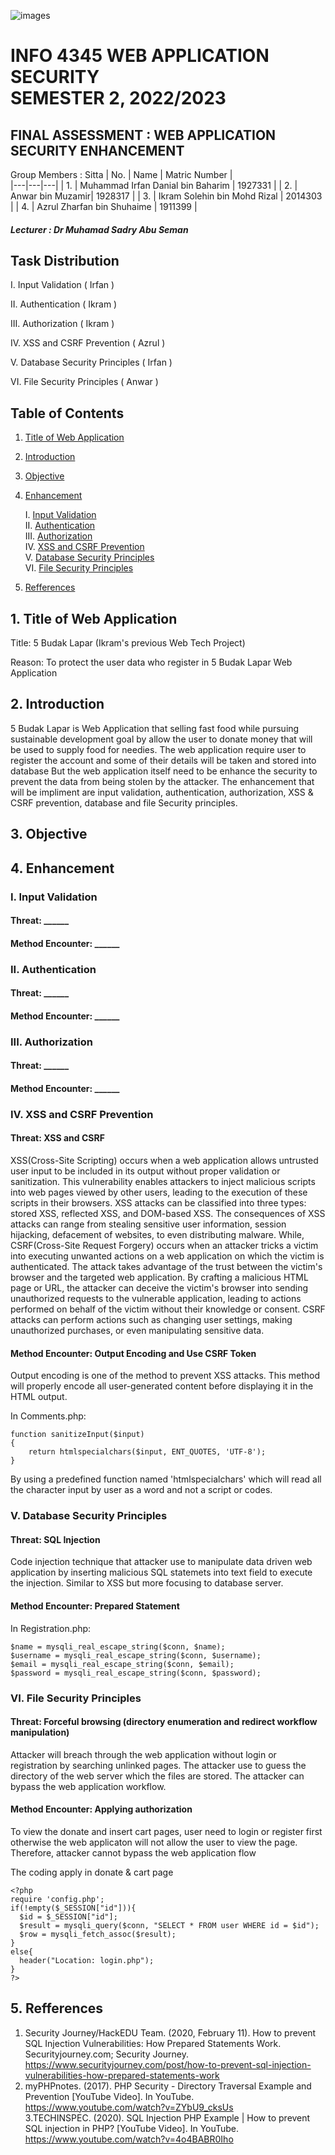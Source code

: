 ![images](https://github.com/IrfanDanial1212/WASFinal_Assessment/assets/85051702/5d2c2e7f-314e-4416-8a8a-db9a5219f532)

# INFO 4345 WEB APPLICATION SECURITY <br> SEMESTER 2, 2022/2023 

<H2> FINAL ASSESSMENT : WEB APPLICATION SECURITY ENHANCEMENT </H2>

Group Members : Sitta 
| No. | Name | Matric Number |  
|---|---|---|
| 1. | Muhammad Irfan Danial bin Baharim | 1927331 |
| 2. | Anwar bin Muzamir| 1928317 |
| 3. | Ikram Solehin bin Mohd Rizal | 2014303 |
| 4. | Azrul Zharfan bin Shuhaime | 1911399 |

<h5>Lecturer : Dr Muhamad Sadry Abu Seman </h5>

## Task Distribution

I. Input Validation ( Irfan )

II. Authentication ( Ikram )

III. Authorization ( Ikram )

IV. XSS and CSRF Prevention ( Azrul )

V. Database Security Principles ( Irfan )

VI. File Security Principles ( Anwar )

## Table of Contents
1. [Title of Web Application](#title)
2. [Introduction](#introduction)
3. [Objective](#objective)
4. [Enhancement](#enhancement)
   
    I. [Input Validation](#iv) <br>
    II. [Authentication](#authentic) <br>
    III. [Authorization](#authorize) <br>
    IV. [XSS and CSRF Prevention](#xss/csrf) <br>
    V. [Database Security Principles](#data) <br>
    VI. [File Security Principles](#file) <br>

6. [Refferences](#ref)



## 1. Title of Web Application<a name="title"></a> 

Title: 5 Budak Lapar (Ikram's previous Web Tech Project)

Reason: 
To protect the user data who register in 5 Budak Lapar Web Application

## 2. Introduction<a name="introduction"></a>
5 Budak Lapar is Web Application that selling fast food while 
pursuing sustainable development goal by allow the user to donate
money that will be used to supply food for needies. The web application
require user to register the account and some of their details will 
be taken and stored into database But the web application itself need 
to be enhance the security to prevent the data from being stolen by the attacker. 
The enhancement that will be impliment are input validation, 
authentication, authorization, XSS & CSRF prevention, database and file Security principles.

## 3. Objective<a name="objective"></a> 


## 4. Enhancement<a name="enhancement"></a>

### I. Input Validation<a name="iv"></a> 

<H4>Threat: ______ </H4>

<H4>Method Encounter: ______ </H4>

### II. Authentication<a name="authentic"></a> 

<H4>Threat: ______ </H4>

<H4>Method Encounter: ______ </H4>

### III. Authorization<a name="authorize"></a> 

<H4>Threat: ______ </H4>

<H4>Method Encounter: ______ </H4>


### IV. XSS and CSRF Prevention<a name="xss/csrf"></a> 

<H4>Threat: XSS and CSRF</H4>

XSS(Cross-Site Scripting) occurs when a web application allows untrusted user input to be included in its output without proper validation or sanitization. This vulnerability enables attackers to inject malicious scripts into web pages viewed by other users, leading to the execution of these scripts in their browsers. XSS attacks can be classified into three types: stored XSS, reflected XSS, and DOM-based XSS. The consequences of XSS attacks can range from stealing sensitive user information, session hijacking, defacement of websites, to even distributing malware. While, CSRF(Cross-Site Request Forgery) occurs when an attacker tricks a victim into executing unwanted actions on a web application on which the victim is authenticated. The attack takes advantage of the trust between the victim's browser and the targeted web application. By crafting a malicious HTML page or URL, the attacker can deceive the victim's browser into sending unauthorized requests to the vulnerable application, leading to actions performed on behalf of the victim without their knowledge or consent. CSRF attacks can perform actions such as changing user settings, making unauthorized purchases, or even manipulating sensitive data.

<H4>Method Encounter: Output Encoding and Use CSRF Token </H4>

Output encoding is one of the method to prevent XSS attacks. This method will properly encode all user-generated content before displaying it in the HTML output.

In Comments.php:
```
function sanitizeInput($input)
{
    return htmlspecialchars($input, ENT_QUOTES, 'UTF-8');
}
```

By using a predefined function named 'htmlspecialchars' which will read all the character input by user as a word and not a script or codes.

### V. Database Security Principles<a name="data"></a>

<H4>Threat: SQL Injection</H4>
Code injection technique that attacker use to manipulate data driven web application by inserting malicious SQL statemets into text field to execute the injection. Similar to XSS but more focusing to database server.

<H4>Method Encounter: Prepared Statement</H4>

In Registration.php:
```
$name = mysqli_real_escape_string($conn, $name);
$username = mysqli_real_escape_string($conn, $username);
$email = mysqli_real_escape_string($conn, $email);
$password = mysqli_real_escape_string($conn, $password);
```

### VI. File Security Principles<a name="file"></a>

<H4>Threat: Forceful browsing (directory enumeration and redirect workflow manipulation) </H4>

Attacker will breach through the web application without login or registration 
by searching unlinked pages. The attacker use to guess the directory of the web server which the files are stored. The attacker can bypass the web application workflow.

<H4>Method Encounter: Applying authorization </H4>

To view the donate and insert cart pages, user need to login or register first otherwise the web applicaton will not allow the user to view the page. Therefore, attacker cannot bypass the web application flow

The coding apply in donate & cart page
```
<?php
require 'config.php';
if(!empty($_SESSION["id"])){
  $id = $_SESSION["id"];
  $result = mysqli_query($conn, "SELECT * FROM user WHERE id = $id");
  $row = mysqli_fetch_assoc($result);
}
else{
  header("Location: login.php");
}
?>
```

## 5. Refferences<a name="ref"></a>

1. Security Journey/HackEDU Team. (2020, February 11). How to prevent SQL Injection Vulnerabilities: How Prepared Statements Work. Securityjourney.com; Security Journey. 
https://www.securityjourney.com/post/how-to-prevent-sql-injection-vulnerabilities-how-prepared-statements-work <br>
2. myPHPnotes. (2017). PHP Security - Directory Traversal Example and Prevention [YouTube Video]. In YouTube.
https://www.youtube.com/watch?v=ZYbU9_cksUs <br>
3.TECHINSPEC. (2020). SQL Injection PHP Example | How to prevent SQL injection in PHP? [YouTube Video]. In YouTube.
https://www.youtube.com/watch?v=4o4BABR0Iho <br>


‌

‌








